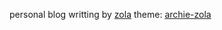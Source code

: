 personal blog writting by [zola](https://www.getzola.org/)
theme: [archie-zola](https://github.com/XXXMrG/archie-zola)
